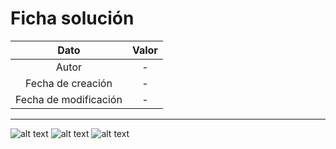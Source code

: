 # Ficha solución

| Dato | Valor | 
| :-------------------: | :---------------------: |
| Autor | - |
| Fecha de creación | - |
| Fecha de modificación | - |

---

![alt text](https://raw.githubusercontent.com/AleixMT/Problemas-Computadores/master/Soluciones/15/.fotos_enunciado_15/15-1.png)
![alt text](https://raw.githubusercontent.com/AleixMT/Problemas-Computadores/master/Soluciones/15/.fotos_enunciado_15/15-2.png)
![alt text](https://raw.githubusercontent.com/AleixMT/Problemas-Computadores/master/Soluciones/15/.fotos_enunciado_15/15-3.png)

